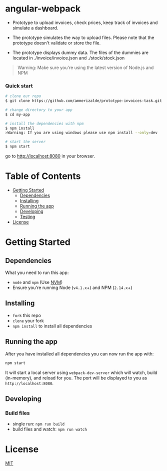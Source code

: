 # angular-webpack

* Prototype to upload invoices, check prices, keep track of invoices and simulate a dashboard.

* The prototype simulates the way to upload files. Please note that the prototype doesn't validate or store the file.

* The prototype displays dummy data. The files of the dummies are located in ./invoice/invoice.json and ./stock/stock.json



>Warning: Make sure you're using the latest version of Node.js and NPM

### Quick start

```bash
# clone our repo
$ git clone https://github.com/ammerizalde/prototype-invoices-task.git my-app

# change directory to your app
$ cd my-app

# install the dependencies with npm
$ npm install
>Warning: If you are using windows please use npm install --only=dev

# start the server
$ npm start
```

go to [http://localhost:8080](http://localhost:8080) in your browser.

# Table of Contents

* [Getting Started](#getting-started)
    * [Dependencies](#dependencies)
    * [Installing](#installing)
    * [Running the app](#running-the-app)
    * [Developing](#developing)
    * [Testing](#testing)
* [License](#license)

# Getting Started

## Dependencies

What you need to run this app:
* `node` and `npm` (Use [NVM](https://github.com/creationix/nvm))
* Ensure you're running Node (`v4.1.x`+) and NPM (`2.14.x`+)

## Installing

* `fork` this repo
* `clone` your fork
* `npm install` to install all dependencies

## Running the app

After you have installed all dependencies you can now run the app with:
```bash
npm start
```

It will start a local server using `webpack-dev-server` which will watch, build (in-memory), and reload for you. The port will be displayed to you as `http://localhost:8080`.

## Developing

### Build files

* single run: `npm run build`
* build files and watch: `npm run watch`


# License

[MIT](/LICENSE)
